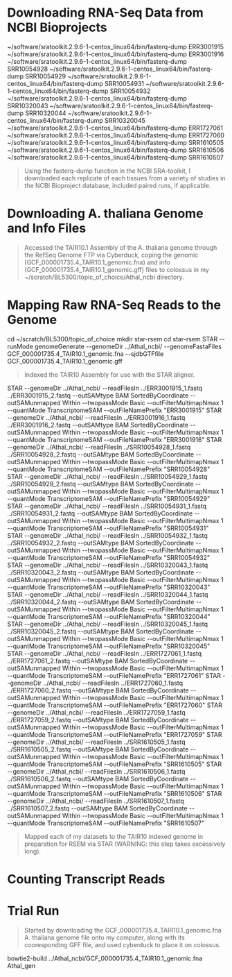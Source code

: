 # Downloading RNA-Seq Data from NCBI Bioprojects

~/software/sratoolkit.2.9.6-1-centos_linux64/bin/fasterq-dump ERR3001915
~/software/sratoolkit.2.9.6-1-centos_linux64/bin/fasterq-dump ERR3001916
~/software/sratoolkit.2.9.6-1-centos_linux64/bin/fasterq-dump SRR10054928
~/software/sratoolkit.2.9.6-1-centos_linux64/bin/fasterq-dump SRR10054929
~/software/sratoolkit.2.9.6-1-centos_linux64/bin/fasterq-dump SRR10054931
~/software/sratoolkit.2.9.6-1-centos_linux64/bin/fasterq-dump SRR10054932
~/software/sratoolkit.2.9.6-1-centos_linux64/bin/fasterq-dump SRR10320043
~/software/sratoolkit.2.9.6-1-centos_linux64/bin/fasterq-dump SRR10320044
~/software/sratoolkit.2.9.6-1-centos_linux64/bin/fasterq-dump SRR10320045
~/software/sratoolkit.2.9.6-1-centos_linux64/bin/fasterq-dump ERR1727061
~/software/sratoolkit.2.9.6-1-centos_linux64/bin/fasterq-dump ERR1727060
~/software/sratoolkit.2.9.6-1-centos_linux64/bin/fasterq-dump SRR1610505
~/software/sratoolkit.2.9.6-1-centos_linux64/bin/fasterq-dump SRR1610506
~/software/sratoolkit.2.9.6-1-centos_linux64/bin/fasterq-dump SRR1610507

> Using the fasterq-dump function in the NCBI SRA-toolkit, I downloaded each replicate of each tissues from a variety of studies in the NCBI Bioproject database, included paired runs, if applicable.

# Downloading A. thaliana Genome and Info Files

> Accessed the TAIR10.1 Assembly of the A. thaliana genome through the RefSeq Genome FTP via Cyberduck, coping the genomic (GCF_000001735.4_TAIR10.1_genomic.fna) and info (GCF_000001735.4_TAIR10.1_genomic.gff) files to colossus in my ~/scratch/BL5300/topic_of_choice/Athal_ncbi directory.

# Mapping Raw RNA-Seq Reads to the Genome

cd ~/scratch/BL5300/topic_of_choice
mkdir star-rsem
cd star-rsem
STAR --runMode genomeGenerate --genomeDir ../Athal_ncbi/ --genomeFastaFiles GCF_000001735.4_TAIR10.1_genomic.fna --sjdbGTFfile GCF_000001735.4_TAIR10.1_genomic.gff

> Indexed the TAIR10 Assembly for use with the STAR aligner.

STAR --genomeDir ../Athal_ncbi/ --readFilesIn ../ERR3001915_1.fastq ../ERR3001915_2.fastq --outSAMtype BAM SortedByCoordinate --outSAMunmapped Within --twopassMode Basic --outFilterMultimapNmax 1 --quantMode TranscriptomeSAM --outFileNamePrefix "ERR3001915"
STAR --genomeDir ../Athal_ncbi/ --readFilesIn ../ERR3001916_1.fastq ../ERR3001916_2.fastq --outSAMtype BAM SortedByCoordinate --outSAMunmapped Within --twopassMode Basic --outFilterMultimapNmax 1 --quantMode TranscriptomeSAM --outFileNamePrefix "ERR3001916"
STAR --genomeDir ../Athal_ncbi/ --readFilesIn ../SRR10054928_1.fastq ../SRR10054928_2.fastq --outSAMtype BAM SortedByCoordinate --outSAMunmapped Within --twopassMode Basic --outFilterMultimapNmax 1 --quantMode TranscriptomeSAM --outFileNamePrefix "SRR10054928"
STAR --genomeDir ../Athal_ncbi/ --readFilesIn ../SRR10054929_1.fastq ../SRR10054929_2.fastq --outSAMtype BAM SortedByCoordinate --outSAMunmapped Within --twopassMode Basic --outFilterMultimapNmax 1 --quantMode TranscriptomeSAM --outFileNamePrefix "SRR10054929"
STAR --genomeDir ../Athal_ncbi/ --readFilesIn ../SRR10054931_1.fastq ../SRR10054931_2.fastq --outSAMtype BAM SortedByCoordinate --outSAMunmapped Within --twopassMode Basic --outFilterMultimapNmax 1 --quantMode TranscriptomeSAM --outFileNamePrefix "SRR10054931"
STAR --genomeDir ../Athal_ncbi/ --readFilesIn ../SRR10054932_1.fastq ../SRR10054932_2.fastq --outSAMtype BAM SortedByCoordinate --outSAMunmapped Within --twopassMode Basic --outFilterMultimapNmax 1 --quantMode TranscriptomeSAM --outFileNamePrefix "SRR10054932"
STAR --genomeDir ../Athal_ncbi/ --readFilesIn ../SRR10320043_1.fastq ../SRR10320043_2.fastq --outSAMtype BAM SortedByCoordinate --outSAMunmapped Within --twopassMode Basic --outFilterMultimapNmax 1 --quantMode TranscriptomeSAM --outFileNamePrefix "SRR10320043"
STAR --genomeDir ../Athal_ncbi/ --readFilesIn ../SRR10320044_1.fastq ../SRR10320044_2.fastq --outSAMtype BAM SortedByCoordinate --outSAMunmapped Within --twopassMode Basic --outFilterMultimapNmax 1 --quantMode TranscriptomeSAM --outFileNamePrefix "SRR10320044"
STAR --genomeDir ../Athal_ncbi/ --readFilesIn ../SRR10320045_1.fastq ../SRR10320045_2.fastq --outSAMtype BAM SortedByCoordinate --outSAMunmapped Within --twopassMode Basic --outFilterMultimapNmax 1 --quantMode TranscriptomeSAM --outFileNamePrefix "SRR10320045"
STAR --genomeDir ../Athal_ncbi/ --readFilesIn ../ERR1727061_1.fastq ../ERR1727061_2.fastq --outSAMtype BAM SortedByCoordinate --outSAMunmapped Within --twopassMode Basic --outFilterMultimapNmax 1 --quantMode TranscriptomeSAM --outFileNamePrefix "ERR1727061"
STAR --genomeDir ../Athal_ncbi/ --readFilesIn ../ERR1727060_1.fastq ../ERR1727060_2.fastq --outSAMtype BAM SortedByCoordinate --outSAMunmapped Within --twopassMode Basic --outFilterMultimapNmax 1 --quantMode TranscriptomeSAM --outFileNamePrefix "ERR1727060"
STAR --genomeDir ../Athal_ncbi/ --readFilesIn ../ERR1727059_1.fastq ../ERR1727059_2.fastq --outSAMtype BAM SortedByCoordinate --outSAMunmapped Within --twopassMode Basic --outFilterMultimapNmax 1 --quantMode TranscriptomeSAM --outFileNamePrefix "ERR1727059"
STAR --genomeDir ../Athal_ncbi/ --readFilesIn ../SRR1610505_1.fastq ../SRR1610505_2.fastq --outSAMtype BAM SortedByCoordinate --outSAMunmapped Within --twopassMode Basic --outFilterMultimapNmax 1 --quantMode TranscriptomeSAM --outFileNamePrefix "SRR1610505"
STAR --genomeDir ../Athal_ncbi/ --readFilesIn ../SRR1610506_1.fastq ../SRR1610506_2.fastq --outSAMtype BAM SortedByCoordinate --outSAMunmapped Within --twopassMode Basic --outFilterMultimapNmax 1 --quantMode TranscriptomeSAM --outFileNamePrefix "SRR1610506"
STAR --genomeDir ../Athal_ncbi/ --readFilesIn ../SRR1610507_1.fastq ../SRR1610507_2.fastq --outSAMtype BAM SortedByCoordinate --outSAMunmapped Within --twopassMode Basic --outFilterMultimapNmax 1 --quantMode TranscriptomeSAM --outFileNamePrefix "SRR1610507"


> Mapped each of my datasets to the TAIR10 indexed genome in preparation for RSEM via STAR (WARNING: this step takes excessively long).

# Counting Transcript Reads


# Trial Run

> Started by downloading the GCF_000001735.4_TAIR10.1_genomic.fna A. thaliana genome file onto my computer, along with its cooresponding GFF file, and used cyberduck to place it on colossus.

bowtie2-build ../Athal_ncbi/GCF_000001735.4_TAIR10.1_genomic.fna Athal_gen

